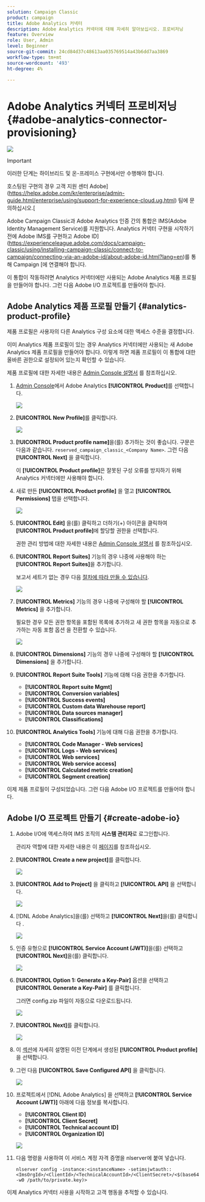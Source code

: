 ```yaml
---
solution: Campaign Classic
product: campaign
title: Adobe Analytics 커넥터
description: Adobe Analytics 커넥터에 대해 자세히 알아보십시오. 프로비저닝
feature: Overview
role: User, Admin
level: Beginner
source-git-commit: 24cd84d37c48613aa035769514a43b6dd7aa3869
workflow-type: tm+mt
source-wordcount: '493'
ht-degree: 4%

---
```


# Adobe Analytics 커넥터 프로비저닝 {#adobe-analytics-connector-provisioning}

![](../../assets/common.svg)

>[!IMPORTANT]
>
> 이러한 단계는 하이브리드 및 온-프레미스 구현에서만 수행해야 합니다.
>
>호스팅된 구현의 경우 고객 지원 센터 Adobe](https://helpx.adobe.com/kr/enterprise/admin-guide.html/enterprise/using/support-for-experience-cloud.ug.html) 팀에 문의하십시오.[

Adobe Campaign Classic과 Adobe Analytics 인증 간의 통합은 IMS(Adobe Identity Management Service)를 지원합니다. Analytics 커넥터 구현을 시작하기 전에 Adobe IMS를 구현하고 Adobe ID](https://experienceleague.adobe.com/docs/campaign-classic/using/installing-campaign-classic/connect-to-campaign/connecting-via-an-adobe-id/about-adobe-id.html?lang=en)를 통해 Campaign [에 연결해야 합니다.

이 통합이 작동하려면 Analytics 커넥터에만 사용되는 Adobe Analytics 제품 프로필을 만들어야 합니다. 그런 다음 Adobe I/O 프로젝트를 만들어야 합니다.

## Adobe Analytics 제품 프로필 만들기 {#analytics-product-profile}

제품 프로필은 사용자의 다른 Analytics 구성 요소에 대한 액세스 수준을 결정합니다.

이미 Analytics 제품 프로필이 있는 경우 Analytics 커넥터에만 사용되는 새 Adobe Analytics 제품 프로필을 만들어야 합니다. 이렇게 하면 제품 프로필이 이 통합에 대한 올바른 권한으로 설정되어 있는지 확인할 수 있습니다.

제품 프로필에 대한 자세한 내용은 [Admin Console 설명서](https://helpx.adobe.com/mt/enterprise/admin-guide.html) 를 참조하십시오.

1. [Admin Console](https://adminconsole.adobe.com/)에서 Adobe Analytics **[!UICONTROL Product]**&#x200B;를 선택합니다.

   ![](assets/do-not-localize/triggers_1.png)

1. **[!UICONTROL New Profile]**&#x200B;를 클릭합니다.

   ![](assets/do-not-localize/triggers_2.png)

1. **[!UICONTROL Product profile name]**&#x200B;을(를) 추가하는 것이 좋습니다. 구문은 다음과 같습니다. `reserved_campaign_classic_<Company Name>`. 그런 다음 **[!UICONTROL Next]** 을 클릭합니다.

   이 **[!UICONTROL Product profile]**&#x200B;은 잘못된 구성 오류를 방지하기 위해 Analytics 커넥터에만 사용해야 합니다.

1. 새로 만든 **[!UICONTROL Product profile]** 을 열고 **[!UICONTROL Permissions]** 탭을 선택합니다.

   ![](assets/do-not-localize/triggers_3.png)

1. **[!UICONTROL Edit]** 을(를) 클릭하고 더하기(+) 아이콘을 클릭하여 **[!UICONTROL Product profile]**&#x200B;에 할당할 권한을 선택합니다.

   권한 관리 방법에 대한 자세한 내용은 [Admin Console 설명서](https://helpx.adobe.com/mt/enterprise/using/manage-permissions-and-roles.html) 를 참조하십시오.

1. **[!UICONTROL Report Suites]** 기능의 경우 나중에 사용해야 하는 **[!UICONTROL Report Suites]**&#x200B;을 추가합니다.

   보고서 세트가 없는 경우 다음 [절차에 따라 만들 수 있습니다](../../platform/using/adobe-analytics-connector.md#report-suite-analytics).

   ![](assets/do-not-localize/triggers_4.png)

1. **[!UICONTROL Metrics]** 기능의 경우 나중에 구성해야 할 **[!UICONTROL Metrics]** 을 추가합니다.

   필요한 경우 모든 권한 항목을 포함된 목록에 추가하고 새 권한 항목을 자동으로 추가하는 자동 포함 옵션 을 전환할 수 있습니다.

   ![](assets/do-not-localize/triggers_13.png)

1. **[!UICONTROL Dimensions]** 기능의 경우 나중에 구성해야 할 **[!UICONTROL Dimensions]** 을 추가합니다.

1. **[!UICONTROL Report Suite Tools]** 기능에 대해 다음 권한을 추가합니다.

   * **[!UICONTROL Report suite Mgmt]**
   * **[!UICONTROL Conversion variables]**
   * **[!UICONTROL Success events]**
   * **[!UICONTROL Custom data Warehouse report]**
   * **[!UICONTROL Data sources manager]**
   * **[!UICONTROL Classifications]**

1. **[!UICONTROL Analytics Tools]** 기능에 대해 다음 권한을 추가합니다.

   * **[!UICONTROL Code Manager - Web services]**
   * **[!UICONTROL Logs - Web services]**
   * **[!UICONTROL Web services]**
   * **[!UICONTROL Web service access]**
   * **[!UICONTROL Calculated metric creation]**
   * **[!UICONTROL Segment creation]**

이제 제품 프로필이 구성되었습니다. 그런 다음 Adobe I/O 프로젝트를 만들어야 합니다.

## Adobe I/O 프로젝트 만들기 {#create-adobe-io}

1. Adobe I/O에 액세스하여 IMS 조직의 **시스템 관리자**&#x200B;로 로그인합니다.

   관리자 역할에 대한 자세한 내용은 이 [페이지](https://helpx.adobe.com/enterprise/using/admin-roles.html)를 참조하십시오.

1. **[!UICONTROL Create a new project]**&#x200B;를 클릭합니다.

   ![](assets/do-not-localize/triggers_5.png)

1. **[!UICONTROL Add to Project]** 을 클릭하고 **[!UICONTROL API]** 을 선택합니다.

   ![](assets/do-not-localize/triggers_6.png)

1. [!DNL Adobe Analytics]을(를) 선택하고 **[!UICONTROL Next]**&#x200B;을(를) 클릭합니다 .

   ![](assets/do-not-localize/triggers_7.png)

1. 인증 유형으로 **[!UICONTROL Service Account (JWT)]**&#x200B;을(를) 선택하고 **[!UICONTROL Next]**&#x200B;을(를) 클릭합니다.

   ![](assets/do-not-localize/triggers_8.png)

1. **[!UICONTROL Option 1: Generate a Key-Pair]** 옵션을 선택하고 **[!UICONTROL Generate a Key-Pair]** 를 클릭합니다.

   그러면 config.zip 파일이 자동으로 다운로드됩니다.

   ![](assets/do-not-localize/triggers_9.png)

1. **[!UICONTROL Next]**&#x200B;를 클릭합니다.

   ![](assets/do-not-localize/triggers_10.png)

1. 이 [섹션](#analytics-product-profile)에 자세히 설명된 이전 단계에서 생성된 **[!UICONTROL Product profile]**&#x200B;을 선택합니다.

1. 그런 다음 **[!UICONTROL Save Configured API]** 을 클릭합니다.

   ![](assets/do-not-localize/triggers_11.png)

1. 프로젝트에서 [!DNL Adobe Analytics] 을 선택하고 **[!UICONTROL Service Account (JWT)]** 아래에 다음 정보를 복사합니다.

   * **[!UICONTROL Client ID]**
   * **[!UICONTROL Client Secret]**
   * **[!UICONTROL Technical account ID]**
   * **[!UICONTROL Organization ID]**

   ![](assets/do-not-localize/triggers_12.png)

1. 다음 명령을 사용하여 이 서비스 계정 자격 증명을 nlserver에 붙여 넣습니다.

   ```
   nlserver config -instance:<instanceName> -setimsjwtauth::<ImsOrgId>/<ClientId>/<TechnicalAccountId>/<ClientSecret>/<$(base64 -w0 /path/to/private.key)>
   ```

이제 Analytics 커넥터 사용을 시작하고 고객 행동을 추적할 수 있습니다.

